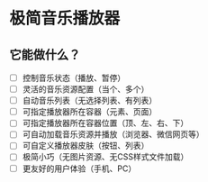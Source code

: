 # 极简音乐播放器

## 它能做什么？
- [ ] 控制音乐状态（播放、暂停）
- [ ] 灵活的音乐资源配置（当个、多个）
- [ ] 自动音乐列表（无选择列表、有列表）
- [ ] 可指定播放器所在容器（元素、页面）
- [ ] 可指定播放器所在容器位置（顶、左、右、下）
- [ ] 可自动加载音乐资源并播放（浏览器、微信网页等）
- [ ] 可自定义播放器皮肤（按钮、列表）
- [ ] 极简小巧（无图片资源、无CSS样式文件加载）
- [ ] 更友好的用户体验（手机、PC）